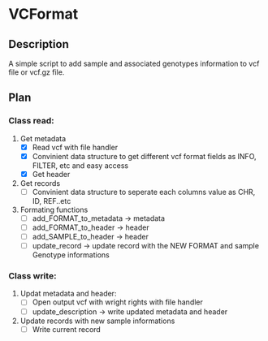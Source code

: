 # VCFormat
## Description
A simple script to add sample and associated genotypes information to vcf file or vcf.gz file.
## Plan
### Class read:
1. Get metadata
   - [X] Read vcf with file handler
   - [X] Convinient data structure to get different vcf format fields as INFO, FILTER, etc and easy access
   - [X] Get header
2. Get records
   - [ ] Convinient data structure to seperate each columns value as CHR, ID, REF..etc
3. Formating functions
   - [ ] add_FORMAT_to_metadata -> metadata
   - [ ] add_FORMAT_to_header -> header
   - [ ] add_SAMPLE_to_header -> header
   - [ ] update_record -> update record with the NEW FORMAT and sample Genotype informations
### Class write:
1. Updat metadata and header:
   - [ ] Open output vcf with wright rights with file handler
   - [ ] update_description -> write updated metadata and header
3. Update records with new sample informations
   - [ ] Write current record
